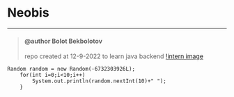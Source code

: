 # Neobis
---
> #### @author Bolot Bekbolotov
>repo created at 12-9-2022
>to learn java backend
[!intern image](/assets/intern.jpg)
```
Random random = new Random(-6732303926L);
    for(int i=0;i<10;i++)
        System.out.println(random.nextInt(10)+" ");
    }
```